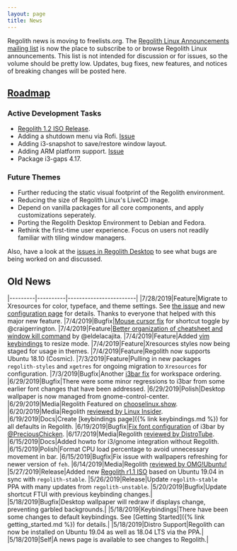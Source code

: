 ```yaml
---
layout: page
title: News
---
```


Regolith news is moving to freelists.org.  The [Regolith Linux Announcements mailing list](https://www.freelists.org/list/regolith-linux) is now the place to subscribe to or browse Regolith Linux announcements.  This list is not intended for discussion or for issues, so the volume should be pretty low.  Updates, bug fixes, new features, and notices of breaking changes will be posted here.

## [Roadmap](#roadmap)  

### Active Development Tasks

* [Regolith 1.2 ISO Release](https://github.com/orgs/regolith-linux/projects/1).
* Adding a shutdown menu via Rofi. [Issue](https://github.com/regolith-linux/regolith-desktop/issues/45)
* Adding i3-snapshot to save/restore window layout. 
* Adding ARM platform support. [Issue](https://github.com/regolith-linux/regolith-desktop/issues/34)
* Package i3-gaps 4.17.

### Future Themes

* Further reducing the static visual footprint of the Regolith environment.
* Reducing the size of Regolith Linux's LiveCD image.
* Depend on vanilla packages for all core components, and apply customizations seperately. 
* Porting the Regolith Desktop Environment to Debian and Fedora.
* Rethink the first-time user experience. Focus on users not readily familiar with tiling window managers.

Also, have a look at the [issues in Regolith Desktop](https://github.com/regolith-linux/regolith-desktop/issues) to see what bugs are being worked on and discussed.

## Old News

|---------|----------|------------------------|
|7/28/2019|Feature|Migrate to Xresources for color, typeface, and theme settings. See [the issue](https://github.com/regolith-linux/regolith-desktop/issues/24) and new [configuration page](https://regolith-linux.org/configuring.html) for details. Thanks to everyone that helped with this major new feature.
|7/4/2019|Bugfix|[Mouse cursor fix](https://github.com/regolith-linux/regolith-i3/pull/6) for shortcut toggle by @craigerrington.
|7/4/2019|Feature|[Better organization of cheatsheet and window kill command](https://github.com/regolith-linux/regolith-conky-config/pull/3) by @eldelacajita.
|7/4/2019|Feature|Added [vim keybindings](https://github.com/regolith-linux/regolith-desktop/issues/60) to resize mode.
|7/4/2019|Feature|Xresources styles now being staged for usage in themes.
|7/4/2019|Feature|Regolith now supports Ubuntu 18.10 (Cosmic).
|7/3/2019|Feature|Pulling in new packages `regolith-styles` and `xgetres` for ongoing migration to `Xresources` for configuration.
|7/3/2019|Bugfix|Another [i3bar fix](https://github.com/regolith-linux/regolith-desktop/issues/59) for workspace ordering.
|6/29/2019|Bugfix|There were some minor regressions to i3bar from some earlier font changes that have been addressed.
|6/29/2019|Polish|Desktop wallpaper is now managed from gnome-control-center.
|6/29/2019|Media|Regolith Featured on [chooselinux.show](https://chooselinux.show/12).
|6/20/2019|Media|Regolith [reviewed by Linux Insider](https://www.linuxinsider.com/story/86089.html).
|6/19/2019|Docs|Create [keybindings page]({% link keybindings.md %}) for all defaults in Regolith.
|6/19/2019|Bugfix|[Fix font configuration](https://github.com/regolith-linux/regolith-i3/pull/2) of i3bar by [@PreciousChicken](https://github.com/PreciousChicken).
|6/17/2019|Media|Regolith [reviewed by DistroTube](https://www.youtube.com/watch?v=B1Suas9OtqU).
|6/15/2019|Docs|Added howto for i3/gnome integration without Regolith.
|6/15/2019|Polish|Format CPU load percentage to avoid unnecessary movement in bar.
|6/15/2019|Bugfix|Fix issue with wallpapers refreshing for newer version of `feh`.
|6/14/2019|Media|Regolith [reviewed by OMG!Ubuntu!](https://www.omgubuntu.co.uk/2019/06/install-regolith-linux-i3-gaps-ubuntu)
|5/27/2019|Release|Added new [Regolith r1.1 ISO](https://sourceforge.net/projects/regolith-linux/files/regolith-linux-r1.1/) based on Ubuntu 19.04 in sync with `regolith-stable`.
|5/26/2019|Release|Update `regolith-stable` PPA with many updates from `regolith-unstable`.
|5/20/2019|Bugfix|Update shortcut FTUI with previous keybinding changes.|
|5/18/2019|Bugfix|Desktop wallpaper will redraw if displays change, preventing garbled backgrounds.|
|5/18/2019|Keybindings|There have been some changes to default keybindings. See [Getting Started]({% link getting_started.md %}) for details.|
|5/18/2019|Distro Support|Regolith can now be installed on Ubuntu 19.04 as well as 18.04 LTS via the PPA.|
|5/18/2019|Self|A news page is available to see changes to Regolith.|